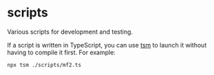 # scripts

Various scripts for development and testing.

If a script is written in TypeScript, you can use [tsm](https://github.com/lukeed/tsm) to launch it without having to compile it first. For example:

```sh
npx tsm ./scripts/mf2.ts
```
